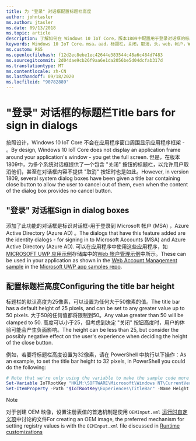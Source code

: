 ```yaml
---
title: 为 "登录" 对话框配置标题栏高度
author: johntasler
ms.author: jtasler
ms.date: 09/13/2018
ms.topic: article
description: 了解如何在 Windows 10 IoT Core，版本1809中配置用于登录对话框的标题栏高度。
keywords: Windows 10 IoT Core，msa，aad，标题栏，关闭，取消，头，web，帐户，WebAccountManagement，登录，签署
ms.custom: RS5
ms.openlocfilehash: f12d2ec8ebe1ec42644e383544c48a6c484d7483
ms.sourcegitcommit: 2d04dae9cb26f9aa6e1da2056be5d04dcfab317d
ms.translationtype: MT
ms.contentlocale: zh-CN
ms.lasthandoff: 09/18/2020
ms.locfileid: "90782889"
---
```

# <a name="title-bars-for-sign-in-dialogs"></a><span data-ttu-id="87ccf-104">"登录" 对话框的标题栏</span><span class="sxs-lookup"><span data-stu-id="87ccf-104">Title bars for sign in dialogs</span></span>

<span data-ttu-id="87ccf-105">按照设计，Windows 10 IoT Core 不会在应用程序窗口周围显示应用程序框架 \- 。</span><span class="sxs-lookup"><span data-stu-id="87ccf-105">By design, Windows 10 IoT Core does not display an application frame around your application's window \- you get the full screen.</span></span> <span data-ttu-id="87ccf-106">但是，在版本1809中，为多个系统对话框提供了一个包含 "关闭" 按钮的标题栏，以允许用户取消他们，甚至在对话框内容不提供 "取消" 按钮时也是如此。</span><span class="sxs-lookup"><span data-stu-id="87ccf-106">However, in version 1809, several system dialog boxes have been given a title bar containing close button to allow the user to cancel out of them, even when the content of the dialog box provides no cancel button.</span></span>

## <a name="sign-in-dialog-boxes"></a><span data-ttu-id="87ccf-107">"登录" 对话框</span><span class="sxs-lookup"><span data-stu-id="87ccf-107">Sign in dialog boxes</span></span>

<span data-ttu-id="87ccf-108">添加了此功能的对话框是标识对话框-用于登录到 Microsoft 帐户 (MSA) ，Azure Active Directory (Azure AD) 。</span><span class="sxs-lookup"><span data-stu-id="87ccf-108">The dialogs that have this feature added are the identity dialogs - for signing in to Microsoft Accounts (MSA) and Azure Active Directory (Azure AD).</span></span> <span data-ttu-id="87ccf-109">可以在应用程序中使用这些应用程序，如[MICROSOFT UWP 应用示例](https://github.com/Microsoft/Windows-universal-samples)存储库中的[Web 帐户管理示例](https://github.com/Microsoft/Windows-universal-samples/tree/master/Samples/WebAccountManagement)中所示。</span><span class="sxs-lookup"><span data-stu-id="87ccf-109">These can be used in your application as shown in the [Web Account Management sample](https://github.com/Microsoft/Windows-universal-samples/tree/master/Samples/WebAccountManagement) in the [Microsoft UWP app samples repo](https://github.com/Microsoft/Windows-universal-samples).</span></span>

## <a name="configuring-the-title-bar-height"></a><span data-ttu-id="87ccf-110">配置标题栏高度</span><span class="sxs-lookup"><span data-stu-id="87ccf-110">Configuring the title bar height</span></span>

<span data-ttu-id="87ccf-111">标题栏的默认高度为25像素，可以设置为任何大于50像素的值。</span><span class="sxs-lookup"><span data-stu-id="87ccf-111">The title bar has a default height of 25 pixels, and can be set to any greater value up to 50 pixels.</span></span> <span data-ttu-id="87ccf-112">大于50的任何值都将限制到50。</span><span class="sxs-lookup"><span data-stu-id="87ccf-112">Any value greater than 50 will be clamped to 50.</span></span> <span data-ttu-id="87ccf-113">高度可以小于25，但考虑到决定 "关闭" 按钮高度时，用户的体验可能会产生负面影响。</span><span class="sxs-lookup"><span data-stu-id="87ccf-113">The height can be less than 25, but consider the possibly negative effect on the user's experience when deciding the height of the close button.</span></span>

<span data-ttu-id="87ccf-114">例如，若要将标题栏高度设置为32像素，请在 PowerShell 中执行以下操作：</span><span class="sxs-lookup"><span data-stu-id="87ccf-114">As an example, to set the title bar height to 32 pixels, in PowerShell you could do the following:</span></span>
```powershell
# Note that we're only using the variable to make the sample code more narrow
Set-Variable IoTRootKey "HKLM:\SOFTWARE\Microsoft\Windows NT\CurrentVersion\Winlogon\IoTShellExtension"
Set-ItemProperty -Path "$IoTRootKey\Experiences\TitleBar" -Name Height -Type DWord -Value 32
```

> [!NOTE]
> <span data-ttu-id="87ccf-115">对于创建 OEM 映像，设置注册表值的首选机制是使用 `OEMInput.xml` [运行时自定义项](/windows-hardware/manufacture/iot/oscustomizations#runtime-customizations)中讨论的文件</span><span class="sxs-lookup"><span data-stu-id="87ccf-115">For creating an OEM image, the preferred mechanism for setting registry values is with the `OEMInput.xml` file discussed in [Runtime customizations](/windows-hardware/manufacture/iot/oscustomizations#runtime-customizations)</span></span>
